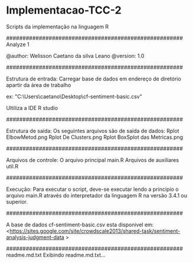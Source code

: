 # Implementacao-TCC-2
Scripts da implementação na linguagem R 

######################################################
Analyze 1

@author: Welisson Caetano da silva Leano
@version: 1.0

######################################################

Estrutura de entrada:
Carregar base de dados em endereço de diretório apartir da área de trabalho

ex:
"C:\Users\caetano\Desktop\cf-sentiment-basic.csv"

Ultiliza a IDE R studio 

######################################################

Estrutura de saída:
Os seguintes arquivos são de saída de dados:
Rplot ElbowMetod.png
Rplot De Clusters.png
Rplot BoxSplot das Metricas.png

######################################################

Arquivos de controle:
O arquivo principal 
main.R
Arquivos de auxiliares
util.R

######################################################

Execução:
Para executar o script, deve-se executar lendo a principio o arquivo main.R através do interpretador da linguagem R na versão 3.4.1 ou superior.

######################################################

A base de dados cf-sentiment-basic.csv esta disponivel em:
<https://sites.google.com/site/crowdscale2013/shared-task/sentiment-analysis-judgment-data >


######################################################
readme.md.txt
Exibindo readme.md.txt…
